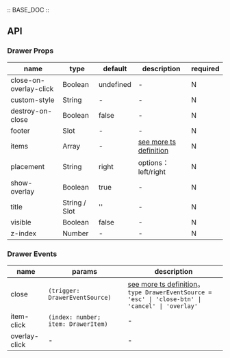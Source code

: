 :: BASE_DOC ::

## API
### Drawer Props

name | type | default | description | required
-- | -- | -- | -- | --
close-on-overlay-click | Boolean | undefined | \- | N
custom-style | String | - | \- | N
destroy-on-close | Boolean | false | \- | N
footer | Slot | - | \- | N
items | Array | - | [see more ts definition](https://github.com/Tencent/tdesign-miniprogram/tree/develop/src/drawer/type.ts) | N
placement | String | right | options：left/right | N
show-overlay | Boolean | true | \- | N
title | String / Slot | '' | \- | N
visible | Boolean | false | \- | N
z-index | Number | - | \- | N

### Drawer Events

name | params | description
-- | -- | --
close | `(trigger: DrawerEventSource)` | [see more ts definition](https://github.com/Tencent/tdesign-miniprogram/tree/develop/src/drawer/type.ts)。<br/>`type DrawerEventSource = 'esc' \| 'close-btn' \| 'cancel' \| 'overlay'`<br/>
item-click | `(index: number; item: DrawerItem)` | \-
overlay-click | \- | \-

